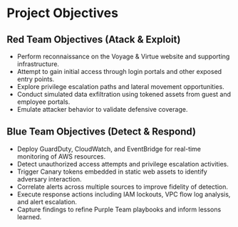 # Project Objectives

## Red Team Objectives (Atack & Exploit)
- Perform reconnaissance on the Voyage & Virtue website and supporting infrastructure.
- Attempt to gain initial access through login portals and other exposed entry points.
- Explore privilege escalation paths and lateral movement opportunities.
- Conduct simulated data exfiltration using tokened assets from guest and employee portals.
- Emulate attacker behavior to validate defensive coverage.

## Blue Team Objectives (Detect & Respond)
- Deploy GuardDuty, CloudWatch, and EventBridge for real-time monitoring of AWS resources.
- Detect unauthorized access attempts and privilege escalation activities.
- Trigger Canary tokens embedded in static web assets to identify adversary interaction.
- Correlate alerts across multiple sources to improve fidelity of detection.
- Execute response actions including IAM lockouts, VPC flow log analysis, and alert escalation.
- Capture findings to refine Purple Team playbooks and inform lessons learned.
